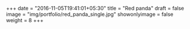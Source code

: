 +++
date = "2016-11-05T19:41:01+05:30"
title = "Red panda"
draft = false
image = "img/portfolio/red_panda_single.jpg"
showonlyimage = false
weight = 8
+++
